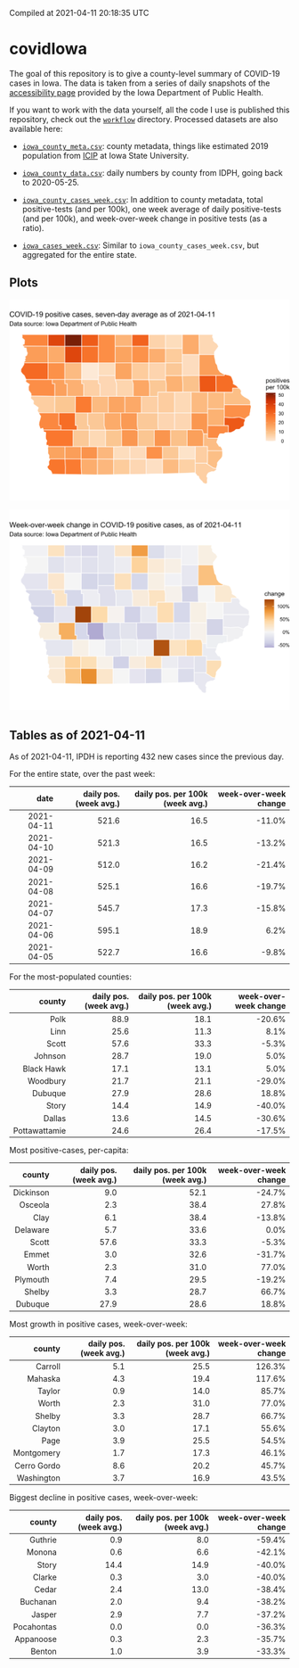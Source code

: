 Compiled at 2021-04-11 20:18:35 UTC

<!-- README.md is generated from README.Rmd. Please edit that file -->

# covidIowa

<!-- badges: start -->

<!-- badges: end -->

The goal of this repository is to give a county-level summary of
COVID-19 cases in Iowa. The data is taken from a series of daily
snapshots of the [accessibility
page](https://coronavirus.iowa.gov/pages/access) provided by the Iowa
Department of Public Health.

If you want to work with the data yourself, all the code I use is
published this repository, check out the [`workflow`](workflow)
directory. Processed datasets are also available here:

  - [`iowa_county_meta.csv`](https://raw.githubusercontent.com/ijlyttle/covidIowa/master/workflow/data/99-publish/iowa_county_meta.csv):
    county metadata, things like estimated 2019 population from
    [ICIP](https://www.icip.iastate.edu/tables/population/counties-estimates)
    at Iowa State University.

  - [`iowa_county_data.csv`](https://raw.githubusercontent.com/ijlyttle/covidIowa/master/workflow/data/99-publish/iowa_county_data.csv):
    daily numbers by county from IDPH, going back to 2020-05-25.

  - [`iowa_county_cases_week.csv`](https://raw.githubusercontent.com/ijlyttle/covidIowa/master/workflow/data/99-publish/iowa_county_data.csv):
    In addition to county metadata, total positive-tests (and per 100k),
    one week average of daily positive-tests (and per 100k), and
    week-over-week change in positive tests (as a ratio).

  - [`iowa_cases_week.csv`](https://raw.githubusercontent.com/ijlyttle/covidIowa/master/workflow/data/99-publish/iowa_cases_week.csv):
    Similar to `iowa_county_cases_week.csv`, but aggregated for the
    entire state.

## Plots

![](workflow/data/99-publish/iowa_cases.png)

![](workflow/data/99-publish/iowa_change.png)

## Tables as of 2021-04-11

As of 2021-04-11, IPDH is reporting 432 new cases since the previous
day.

For the entire state, over the past week:

|       date | daily pos. (week avg.) | daily pos. per 100k (week avg.) | week-over-week change |
| ---------: | ---------------------: | ------------------------------: | --------------------: |
| 2021-04-11 |                  521.6 |                            16.5 |               \-11.0% |
| 2021-04-10 |                  521.3 |                            16.5 |               \-13.2% |
| 2021-04-09 |                  512.0 |                            16.2 |               \-21.4% |
| 2021-04-08 |                  525.1 |                            16.6 |               \-19.7% |
| 2021-04-07 |                  545.7 |                            17.3 |               \-15.8% |
| 2021-04-06 |                  595.1 |                            18.9 |                  6.2% |
| 2021-04-05 |                  522.7 |                            16.6 |                \-9.8% |

For the most-populated counties:

|        county | daily pos. (week avg.) | daily pos. per 100k (week avg.) | week-over-week change |
| ------------: | ---------------------: | ------------------------------: | --------------------: |
|          Polk |                   88.9 |                            18.1 |               \-20.6% |
|          Linn |                   25.6 |                            11.3 |                  8.1% |
|         Scott |                   57.6 |                            33.3 |                \-5.3% |
|       Johnson |                   28.7 |                            19.0 |                  5.0% |
|    Black Hawk |                   17.1 |                            13.1 |                  5.0% |
|      Woodbury |                   21.7 |                            21.1 |               \-29.0% |
|       Dubuque |                   27.9 |                            28.6 |                 18.8% |
|         Story |                   14.4 |                            14.9 |               \-40.0% |
|        Dallas |                   13.6 |                            14.5 |               \-30.6% |
| Pottawattamie |                   24.6 |                            26.4 |               \-17.5% |

Most positive-cases, per-capita:

|    county | daily pos. (week avg.) | daily pos. per 100k (week avg.) | week-over-week change |
| --------: | ---------------------: | ------------------------------: | --------------------: |
| Dickinson |                    9.0 |                            52.1 |               \-24.7% |
|   Osceola |                    2.3 |                            38.4 |                 27.8% |
|      Clay |                    6.1 |                            38.4 |               \-13.8% |
|  Delaware |                    5.7 |                            33.6 |                  0.0% |
|     Scott |                   57.6 |                            33.3 |                \-5.3% |
|     Emmet |                    3.0 |                            32.6 |               \-31.7% |
|     Worth |                    2.3 |                            31.0 |                 77.0% |
|  Plymouth |                    7.4 |                            29.5 |               \-19.2% |
|    Shelby |                    3.3 |                            28.7 |                 66.7% |
|   Dubuque |                   27.9 |                            28.6 |                 18.8% |

Most growth in positive cases, week-over-week:

|      county | daily pos. (week avg.) | daily pos. per 100k (week avg.) | week-over-week change |
| ----------: | ---------------------: | ------------------------------: | --------------------: |
|     Carroll |                    5.1 |                            25.5 |                126.3% |
|     Mahaska |                    4.3 |                            19.4 |                117.6% |
|      Taylor |                    0.9 |                            14.0 |                 85.7% |
|       Worth |                    2.3 |                            31.0 |                 77.0% |
|      Shelby |                    3.3 |                            28.7 |                 66.7% |
|     Clayton |                    3.0 |                            17.1 |                 55.6% |
|        Page |                    3.9 |                            25.5 |                 54.5% |
|  Montgomery |                    1.7 |                            17.3 |                 46.1% |
| Cerro Gordo |                    8.6 |                            20.2 |                 45.7% |
|  Washington |                    3.7 |                            16.9 |                 43.5% |

Biggest decline in positive cases, week-over-week:

|     county | daily pos. (week avg.) | daily pos. per 100k (week avg.) | week-over-week change |
| ---------: | ---------------------: | ------------------------------: | --------------------: |
|    Guthrie |                    0.9 |                             8.0 |               \-59.4% |
|     Monona |                    0.6 |                             6.6 |               \-42.1% |
|      Story |                   14.4 |                            14.9 |               \-40.0% |
|     Clarke |                    0.3 |                             3.0 |               \-40.0% |
|      Cedar |                    2.4 |                            13.0 |               \-38.4% |
|   Buchanan |                    2.0 |                             9.4 |               \-38.2% |
|     Jasper |                    2.9 |                             7.7 |               \-37.2% |
| Pocahontas |                    0.0 |                             0.0 |               \-36.3% |
|  Appanoose |                    0.3 |                             2.3 |               \-35.7% |
|     Benton |                    1.0 |                             3.9 |               \-33.3% |
